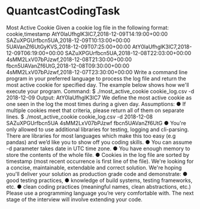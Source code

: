 # QuantcastCodingTask
Most Active Cookie
Given a cookie log file in the following format:
cookie,timestamp
AtY0laUfhglK3lC7,2018-12-09T14:19:00+00:00
SAZuXPGUrfbcn5UA,2018-12-09T10:13:00+00:00
5UAVanZf6UtGyKVS,2018-12-09T07:25:00+00:00
AtY0laUfhglK3lC7,2018-12-09T06:19:00+00:00
SAZuXPGUrfbcn5UA,2018-12-08T22:03:00+00:00
4sMM2LxV07bPJzwf,2018-12-08T21:30:00+00:00
fbcn5UAVanZf6UtG,2018-12-08T09:30:00+00:00
4sMM2LxV07bPJzwf,2018-12-07T23:30:00+00:00
Write a command line program in your preferred language to process the log file and return the most active
cookie for specified day. The example below shows how we'll execute your program.
Command:
$ ./most_active_cookie cookie_log.csv -d 2018-12-09
Output:
AtY0laUfhglK3lC7
We define the most active cookie as one seen in the log the most times during a given day.
Assumptions:
● If multiple cookies meet that criteria, please return all of them on separate lines.
$ ./most_active_cookie cookie_log.csv -d 2018-12-08
SAZuXPGUrfbcn5UA
4sMM2LxV07bPJzwf
fbcn5UAVanZf6UtG
● You're only allowed to use additional libraries for testing, logging and cli-parsing. There are libraries for
most languages which make this too easy (e.g pandas) and we’d like you to show off you coding skills.
● You can assume -d parameter takes date in UTC time zone.
● You have enough memory to store the contents of the whole file.
● Cookies in the log file are sorted by timestamp (most recent occurrence is first line of the file).
We're looking for a concise, maintainable, extendable and correct solution. We're hoping you'll deliver your
solution as production grade code and demonstrate:
● good testing practices,
● knowledge of build systems, testing frameworks, etc.
● clean coding practices (meaningful names, clean abstractions, etc.)
Please use a programming language you’re very comfortable with. The next stage of the
interview will involve extending your code.
